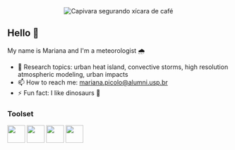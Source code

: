 <div align="center"> 
  <img src="https://media.tenor.com/_iNTPDlgTgEAAAAi/coffee-bara-capybara.gif" alt="Capivara segurando xícara de café">
</div>

## Hello 👋
My name is Mariana and I'm a meteorologist 🌧️

- 📝 Research topics: urban heat island, convective storms, high resolution atmospheric modeling, urban impacts
- 📫 How to reach me: mariana.picolo@alumni.usp.br
- ⚡ Fun fact: I like dinosaurs 🦖

  
### Toolset

<img loading="lazy" src="https://cdn.jsdelivr.net/gh/devicons/devicon@latest/icons/python/python-original-wordmark.svg" width="40" height="40"/> <img loading="lazy" src="https://cdn.jsdelivr.net/gh/devicons/devicon@latest/icons/jupyter/jupyter-original-wordmark.svg" width="40" height="40"/> <img loading="lazy" src="https://cdn.jsdelivr.net/gh/devicons/devicon@latest/icons/fortran/fortran-original.svg" width="40" height="40"/> <img loading="lazy" src="https://cdn.jsdelivr.net/gh/devicons/devicon@latest/icons/debian/debian-original-wordmark.svg" width="40" height="40"/> 
          


